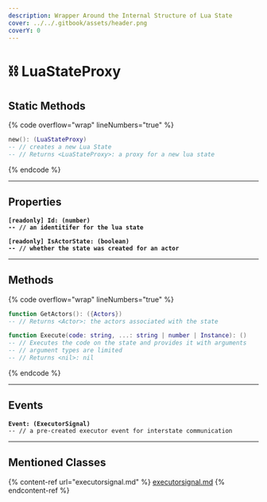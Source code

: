 ```yaml
---
description: Wrapper Around the Internal Structure of Lua State
cover: ../../.gitbook/assets/header.png
coverY: 0
---
```


# ⛓️ LuaStateProxy

## Static Methods

{% code overflow="wrap" lineNumbers="true" %}
```lua
new(): (LuaStateProxy)
-- // creates a new Lua State
-- // Returns <LuaStateProxy>: a proxy for a new lua state
```
{% endcode %}

***

## Properties

<pre class="language-lua" data-overflow="wrap" data-line-numbers><code class="lang-lua"><strong>[readonly] Id: (number)
</strong><strong>-- // an identitifer for the lua state
</strong><strong>
</strong><strong>[readonly] IsActorState: (boolean)
</strong><strong>-- // whether the state was created for an actor
</strong></code></pre>

***

## Methods

{% code overflow="wrap" lineNumbers="true" %}
```lua
function GetActors(): ({Actors})
-- // Returns <Actor>: the actors associated with the state

function Execute(code: string, ...: string | number | Instance): ()
-- // Executes the code on the state and provides it with arguments
-- // argument types are limited
-- // Returns <nil>: nil
```
{% endcode %}

***

## Events

<pre class="language-lua"><code class="lang-lua"><strong>Event: (ExecutorSignal)
</strong>-- // a pre-created executor event for interstate communication
</code></pre>

***



## Mentioned Classes

{% content-ref url="executorsignal.md" %}
[executorsignal.md](executorsignal.md)
{% endcontent-ref %}


